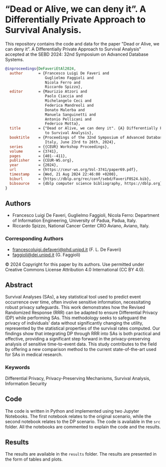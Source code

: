 # “Dead or Alive, we can deny it”. A Differentially Private Approach to Survival Analysis.

This repository contains the code and data for the paper "Dead or Alive, we can deny it”. A Differentially Private Approach to Survival Analysis" accepted at the SEBD 2024: 32nd Symposium on Advanced Database Systems.

```bibtex
@inproceedings{DeFaveriEtAl2024,
  author       = {Francesco Luigi De Faveri and
                  Guglielmo Faggioli and
                  Nicola Ferro and
                  Riccardo Spizzo},
  editor       = {Maurizio Atzori and
                  Paolo Ciaccia and
                  Michelangelo Ceci and
                  Federica Mandreoli and
                  Donato Malerba and
                  Manuela Sanguinetti and
                  Antonio Pellicani and
                  Federico Motta},
  title        = {"Dead or Alive, we can deny it". {A} Differentially Private Approach
                  to Survival Analysis},
  booktitle    = {Proceedings of the 32nd Symposium of Advanced Database Systems, Villasimius,
                  Italy, June 23rd to 26th, 2024},
  series       = {{CEUR} Workshop Proceedings},
  volume       = {3741},
  pages        = {401--411},
  publisher    = {CEUR-WS.org},
  year         = {2024},
  url          = {https://ceur-ws.org/Vol-3741/paper69.pdf},
  timestamp    = {Wed, 21 Aug 2024 22:46:00 +0200},
  biburl       = {https://dblp.org/rec/conf/sebd/FaveriF0S24.bib},
  bibsource    = {dblp computer science bibliography, https://dblp.org}
}
```

## Authors
- Francesco Luigi De Faveri, Guglielmo Faggioli, Nicola Ferro: Department of Information Engineering, University of Padua, Padua, Italy.
- Riccardo Spizzo, National Cancer Center CRO Aviano, Aviano, Italy.

### Corresponding Authors
- francescoluigi.defaveri@phd.unipd.it (F. L. De Faveri)
- faggioli@dei.unipd.it (G. Faggioli)

© 2024 Copyright for this paper by its authors. Use permitted under Creative Commons License Attribution 4.0 International (CC BY 4.0).


## Abstract

Survival Analyses (SAs), a key statistical tool used to predict event occurrence over time, often involve sensitive information, necessitating robust privacy safeguards. This work demonstrates how the Revised Randomized Response (RRR) can be adapted to ensure Differential Privacy (DP) while performing SAs. This methodology seeks to safeguard the privacy of individuals’ data without significantly changing the utility, represented by the statistical properties of the survival rates computed. Our findings show that integrating DP through RRR into SAs is both practical and effective, providing a significant step forward in the privacy-preserving analysis of sensitive time-to-event data. This study contributes to the field by offering a new comparison method to the current state-of-the-art used for SAs in medical research.

### Keywords

Differential Privacy, Privacy-Preserving Mechanisms, Survival Analysis, Information Security

## Code

The code is written in Python and implemented using two Jupyter Notebooks. The first notebook relates to the original scenario, while the second notebook relates to the DP scenario. The code is available in the `src` folder. All the notebooks are commented to explain the code and the results.

## Results

The results are available in the `results` folder. The results are presented in the form of tables and plots.

